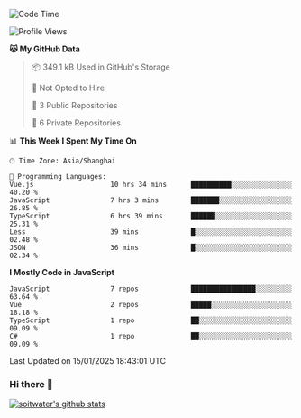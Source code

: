 <!--START_SECTION:waka-->
![Code Time](http://img.shields.io/badge/Code%20Time-4%2C510%20hrs%2041%20mins-blue)

![Profile Views](http://img.shields.io/badge/Profile%20Views-0-blue)

**🐱 My GitHub Data** 

> 📦 349.1 kB Used in GitHub's Storage 
 > 
> 🚫 Not Opted to Hire
 > 
> 📜 3 Public Repositories 
 > 
> 🔑 6 Private Repositories 
 > 
📊 **This Week I Spent My Time On** 

```text
🕑︎ Time Zone: Asia/Shanghai

💬 Programming Languages: 
Vue.js                   10 hrs 34 mins      ██████████░░░░░░░░░░░░░░░   40.20 % 
JavaScript               7 hrs 3 mins        ███████░░░░░░░░░░░░░░░░░░   26.85 % 
TypeScript               6 hrs 39 mins       ██████░░░░░░░░░░░░░░░░░░░   25.31 % 
Less                     39 mins             █░░░░░░░░░░░░░░░░░░░░░░░░   02.48 % 
JSON                     36 mins             █░░░░░░░░░░░░░░░░░░░░░░░░   02.34 % 
```

**I Mostly Code in JavaScript** 

```text
JavaScript               7 repos             ████████████████░░░░░░░░░   63.64 % 
Vue                      2 repos             █████░░░░░░░░░░░░░░░░░░░░   18.18 % 
TypeScript               1 repo              ██░░░░░░░░░░░░░░░░░░░░░░░   09.09 % 
C#                       1 repo              ██░░░░░░░░░░░░░░░░░░░░░░░   09.09 % 
```




 Last Updated on 15/01/2025 18:43:01 UTC
<!--END_SECTION:waka-->

### Hi there 👋
[![soitwater's github stats](https://github-readme-stats.vercel.app/api?username=soitwater)](https://github.com/soitwater/github-readme-stats)
